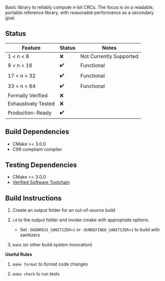 Basic library to reliably compute n-bit CRCs. The focus is on a readable, portable reference library, with reasonable performance as a secondary goal. 

**Status**
---
| Feature             | Status             | Notes                   |
|---------------------|--------------------|-------------------------|
| 1 < n < 8           | :x:                | Not Currently Supported |
| 9 < n < 16          | :heavy_check_mark: | Functional              |
| 17 < n < 32         | :heavy_check_mark: | Functional              |
| 33 < n < 64         | :heavy_check_mark: | Functional              |
| Formally Verified   | :x:                |                         |
| Exhaustively Tested | :x:                |                         |
| Production-Ready    | :heavy_check_mark: |                         |

**Build Dependencies**
---
* CMake >= 3.0.0
* C99 compliant compiler

**Testing Dependencies**
---
* CMake >= 3.0.0
* [Verified Software Toolchain](https://vst.cs.princeton.edu/)

**Build Instructions**
---

1. Create an output folder for an out-of-source build

2. `cd` to the output folder and invoke cmake with appropriate options.
    - Set `-DADDRESS_SANITIZER=1` or `-DUNDEFINED_SANITIZER=1` to build with
    sanitizers

3. `make` (or other build system invocation)

**Useful Rules**

1. `make format` to format code changes

2. `make check` to run tests